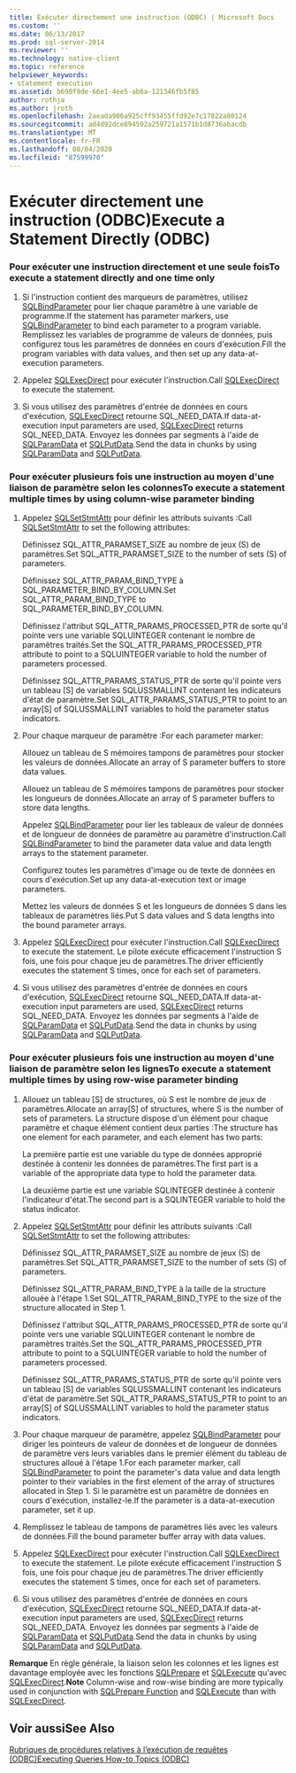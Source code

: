```yaml
---
title: Exécuter directement une instruction (ODBC) | Microsoft Docs
ms.custom: ''
ms.date: 06/13/2017
ms.prod: sql-server-2014
ms.reviewer: ''
ms.technology: native-client
ms.topic: reference
helpviewer_keywords:
- statement execution
ms.assetid: b690f9de-66e1-4ee5-ab6a-121346fb5f85
author: rothja
ms.author: jroth
ms.openlocfilehash: 2aeada906a925cff93455ffd92e7c17822a80124
ms.sourcegitcommit: ad4d92dce894592a259721a1571b1d8736abacdb
ms.translationtype: MT
ms.contentlocale: fr-FR
ms.lasthandoff: 08/04/2020
ms.locfileid: "87599970"
---
```

# <a name="execute-a-statement-directly-odbc"></a><span data-ttu-id="c8176-102">Exécuter directement une instruction (ODBC)</span><span class="sxs-lookup"><span data-stu-id="c8176-102">Execute a Statement Directly (ODBC)</span></span>
    
### <a name="to-execute-a-statement-directly-and-one-time-only"></a><span data-ttu-id="c8176-103">Pour exécuter une instruction directement et une seule fois</span><span class="sxs-lookup"><span data-stu-id="c8176-103">To execute a statement directly and one time only</span></span>  
  
1.  <span data-ttu-id="c8176-104">Si l'instruction contient des marqueurs de paramètres, utilisez [SQLBindParameter](../../native-client-odbc-api/sqlbindparameter.md) pour lier chaque paramètre à une variable de programme.</span><span class="sxs-lookup"><span data-stu-id="c8176-104">If the statement has parameter markers, use [SQLBindParameter](../../native-client-odbc-api/sqlbindparameter.md) to bind each parameter to a program variable.</span></span> <span data-ttu-id="c8176-105">Remplissez les variables de programme de valeurs de données, puis configurez tous les paramètres de données en cours d'exécution.</span><span class="sxs-lookup"><span data-stu-id="c8176-105">Fill the program variables with data values, and then set up any data-at-execution parameters.</span></span>  
  
2.  <span data-ttu-id="c8176-106">Appelez [SQLExecDirect](https://go.microsoft.com/fwlink/?LinkId=58399) pour exécuter l'instruction.</span><span class="sxs-lookup"><span data-stu-id="c8176-106">Call [SQLExecDirect](https://go.microsoft.com/fwlink/?LinkId=58399) to execute the statement.</span></span>  
  
3.  <span data-ttu-id="c8176-107">Si vous utilisez des paramètres d'entrée de données en cours d'exécution, [SQLExecDirect](https://go.microsoft.com/fwlink/?LinkId=58399) retourne SQL_NEED_DATA.</span><span class="sxs-lookup"><span data-stu-id="c8176-107">If data-at-execution input parameters are used, [SQLExecDirect](https://go.microsoft.com/fwlink/?LinkId=58399) returns SQL_NEED_DATA.</span></span> <span data-ttu-id="c8176-108">Envoyez les données par segments à l'aide de [SQLParamData](https://go.microsoft.com/fwlink/?LinkId=58405) et [SQLPutData](../../native-client-odbc-api/sqlputdata.md).</span><span class="sxs-lookup"><span data-stu-id="c8176-108">Send the data in chunks by using [SQLParamData](https://go.microsoft.com/fwlink/?LinkId=58405) and [SQLPutData](../../native-client-odbc-api/sqlputdata.md).</span></span>  
  
### <a name="to-execute-a-statement-multiple-times-by-using-column-wise-parameter-binding"></a><span data-ttu-id="c8176-109">Pour exécuter plusieurs fois une instruction au moyen d'une liaison de paramètre selon les colonnes</span><span class="sxs-lookup"><span data-stu-id="c8176-109">To execute a statement multiple times by using column-wise parameter binding</span></span>  
  
1.  <span data-ttu-id="c8176-110">Appelez [SQLSetStmtAttr](../../native-client-odbc-api/sqlsetstmtattr.md) pour définir les attributs suivants :</span><span class="sxs-lookup"><span data-stu-id="c8176-110">Call [SQLSetStmtAttr](../../native-client-odbc-api/sqlsetstmtattr.md) to set the following attributes:</span></span>  
  
     <span data-ttu-id="c8176-111">Définissez SQL_ATTR_PARAMSET_SIZE au nombre de jeux (S) de paramètres.</span><span class="sxs-lookup"><span data-stu-id="c8176-111">Set SQL_ATTR_PARAMSET_SIZE to the number of sets (S) of parameters.</span></span>  
  
     <span data-ttu-id="c8176-112">Définissez SQL_ATTR_PARAM_BIND_TYPE à SQL_PARAMETER_BIND_BY_COLUMN.</span><span class="sxs-lookup"><span data-stu-id="c8176-112">Set SQL_ATTR_PARAM_BIND_TYPE to SQL_PARAMETER_BIND_BY_COLUMN.</span></span>  
  
     <span data-ttu-id="c8176-113">Définissez l'attribut SQL_ATTR_PARAMS_PROCESSED_PTR de sorte qu'il pointe vers une variable SQLUINTEGER contenant le nombre de paramètres traités.</span><span class="sxs-lookup"><span data-stu-id="c8176-113">Set the SQL_ATTR_PARAMS_PROCESSED_PTR attribute to point to a SQLUINTEGER variable to hold the number of parameters processed.</span></span>  
  
     <span data-ttu-id="c8176-114">Définissez SQL_ATTR_PARAMS_STATUS_PTR de sorte qu'il pointe vers un tableau [S] de variables SQLUSSMALLINT contenant les indicateurs d'état de paramètre.</span><span class="sxs-lookup"><span data-stu-id="c8176-114">Set SQL_ATTR_PARAMS_STATUS_PTR to point to an array[S] of SQLUSSMALLINT variables to hold the parameter status indicators.</span></span>  
  
2.  <span data-ttu-id="c8176-115">Pour chaque marqueur de paramètre :</span><span class="sxs-lookup"><span data-stu-id="c8176-115">For each parameter marker:</span></span>  
  
     <span data-ttu-id="c8176-116">Allouez un tableau de S mémoires tampons de paramètres pour stocker les valeurs de données.</span><span class="sxs-lookup"><span data-stu-id="c8176-116">Allocate an array of S parameter buffers to store data values.</span></span>  
  
     <span data-ttu-id="c8176-117">Allouez un tableau de S mémoires tampons de paramètres pour stocker les longueurs de données.</span><span class="sxs-lookup"><span data-stu-id="c8176-117">Allocate an array of S parameter buffers to store data lengths.</span></span>  
  
     <span data-ttu-id="c8176-118">Appelez [SQLBindParameter](../../native-client-odbc-api/sqlbindparameter.md) pour lier les tableaux de valeur de données et de longueur de données de paramètre au paramètre d'instruction.</span><span class="sxs-lookup"><span data-stu-id="c8176-118">Call [SQLBindParameter](../../native-client-odbc-api/sqlbindparameter.md) to bind the parameter data value and data length arrays to the statement parameter.</span></span>  
  
     <span data-ttu-id="c8176-119">Configurez toutes les paramètres d'image ou de texte de données en cours d'exécution.</span><span class="sxs-lookup"><span data-stu-id="c8176-119">Set up any data-at-execution text or image parameters.</span></span>  
  
     <span data-ttu-id="c8176-120">Mettez les valeurs de données S et les longueurs de données S dans les tableaux de paramètres liés.</span><span class="sxs-lookup"><span data-stu-id="c8176-120">Put S data values and S data lengths into the bound parameter arrays.</span></span>  
  
3.  <span data-ttu-id="c8176-121">Appelez [SQLExecDirect](https://go.microsoft.com/fwlink/?LinkId=58399) pour exécuter l'instruction.</span><span class="sxs-lookup"><span data-stu-id="c8176-121">Call [SQLExecDirect](https://go.microsoft.com/fwlink/?LinkId=58399) to execute the statement.</span></span> <span data-ttu-id="c8176-122">Le pilote exécute efficacement l'instruction S fois, une fois pour chaque jeu de paramètres.</span><span class="sxs-lookup"><span data-stu-id="c8176-122">The driver efficiently executes the statement S times, once for each set of parameters.</span></span>  
  
4.  <span data-ttu-id="c8176-123">Si vous utilisez des paramètres d'entrée de données en cours d'exécution, [SQLExecDirect](https://go.microsoft.com/fwlink/?LinkId=58399) retourne SQL_NEED_DATA.</span><span class="sxs-lookup"><span data-stu-id="c8176-123">If data-at-execution input parameters are used, [SQLExecDirect](https://go.microsoft.com/fwlink/?LinkId=58399) returns SQL_NEED_DATA.</span></span> <span data-ttu-id="c8176-124">Envoyez les données par segments à l'aide de [SQLParamData](https://go.microsoft.com/fwlink/?LinkId=58405) et [SQLPutData](../../native-client-odbc-api/sqlputdata.md).</span><span class="sxs-lookup"><span data-stu-id="c8176-124">Send the data in chunks by using [SQLParamData](https://go.microsoft.com/fwlink/?LinkId=58405) and [SQLPutData](../../native-client-odbc-api/sqlputdata.md).</span></span>  
  
### <a name="to-execute-a-statement-multiple-times-by-using-row-wise-parameter-binding"></a><span data-ttu-id="c8176-125">Pour exécuter plusieurs fois une instruction au moyen d'une liaison de paramètre selon les lignes</span><span class="sxs-lookup"><span data-stu-id="c8176-125">To execute a statement multiple times by using row-wise parameter binding</span></span>  
  
1.  <span data-ttu-id="c8176-126">Allouez un tableau [S] de structures, où S est le nombre de jeux de paramètres.</span><span class="sxs-lookup"><span data-stu-id="c8176-126">Allocate an array[S] of structures, where S is the number of sets of parameters.</span></span> <span data-ttu-id="c8176-127">La structure dispose d'un élément pour chaque paramètre et chaque élément contient deux parties :</span><span class="sxs-lookup"><span data-stu-id="c8176-127">The structure has one element for each parameter, and each element has two parts:</span></span>  
  
     <span data-ttu-id="c8176-128">La première partie est une variable du type de données approprié destinée à contenir les données de paramètres.</span><span class="sxs-lookup"><span data-stu-id="c8176-128">The first part is a variable of the appropriate data type to hold the parameter data.</span></span>  
  
     <span data-ttu-id="c8176-129">La deuxième partie est une variable SQLINTEGER destinée à contenir l'indicateur d'état.</span><span class="sxs-lookup"><span data-stu-id="c8176-129">The second part is a SQLINTEGER variable to hold the status indicator.</span></span>  
  
2.  <span data-ttu-id="c8176-130">Appelez [SQLSetStmtAttr](../../native-client-odbc-api/sqlsetstmtattr.md) pour définir les attributs suivants :</span><span class="sxs-lookup"><span data-stu-id="c8176-130">Call [SQLSetStmtAttr](../../native-client-odbc-api/sqlsetstmtattr.md) to set the following attributes:</span></span>  
  
     <span data-ttu-id="c8176-131">Définissez SQL_ATTR_PARAMSET_SIZE au nombre de jeux (S) de paramètres.</span><span class="sxs-lookup"><span data-stu-id="c8176-131">Set SQL_ATTR_PARAMSET_SIZE to the number of sets (S) of parameters.</span></span>  
  
     <span data-ttu-id="c8176-132">Définissez SQL_ATTR_PARAM_BIND_TYPE à la taille de la structure allouée à l'étape 1.</span><span class="sxs-lookup"><span data-stu-id="c8176-132">Set SQL_ATTR_PARAM_BIND_TYPE to the size of the structure allocated in Step 1.</span></span>  
  
     <span data-ttu-id="c8176-133">Définissez l'attribut SQL_ATTR_PARAMS_PROCESSED_PTR de sorte qu'il pointe vers une variable SQLUINTEGER contenant le nombre de paramètres traités.</span><span class="sxs-lookup"><span data-stu-id="c8176-133">Set the SQL_ATTR_PARAMS_PROCESSED_PTR attribute to point to a SQLUINTEGER variable to hold the number of parameters processed.</span></span>  
  
     <span data-ttu-id="c8176-134">Définissez SQL_ATTR_PARAMS_STATUS_PTR de sorte qu'il pointe vers un tableau [S] de variables SQLUSSMALLINT contenant les indicateurs d'état de paramètre.</span><span class="sxs-lookup"><span data-stu-id="c8176-134">Set SQL_ATTR_PARAMS_STATUS_PTR to point to an array[S] of SQLUSSMALLINT variables to hold the parameter status indicators.</span></span>  
  
3.  <span data-ttu-id="c8176-135">Pour chaque marqueur de paramètre, appelez [SQLBindParameter](../../native-client-odbc-api/sqlbindparameter.md) pour diriger les pointeurs de valeur de données et de longueur de données de paramètre vers leurs variables dans le premier élément du tableau de structures alloué à l'étape 1.</span><span class="sxs-lookup"><span data-stu-id="c8176-135">For each parameter marker, call [SQLBindParameter](../../native-client-odbc-api/sqlbindparameter.md) to point the parameter's data value and data length pointer to their variables in the first element of the array of structures allocated in Step 1.</span></span> <span data-ttu-id="c8176-136">Si le paramètre est un paramètre de données en cours d'exécution, installez-le.</span><span class="sxs-lookup"><span data-stu-id="c8176-136">If the parameter is a data-at-execution parameter, set it up.</span></span>  
  
4.  <span data-ttu-id="c8176-137">Remplissez le tableau de tampons de paramètres liés avec les valeurs de données.</span><span class="sxs-lookup"><span data-stu-id="c8176-137">Fill the bound parameter buffer array with data values.</span></span>  
  
5.  <span data-ttu-id="c8176-138">Appelez [SQLExecDirect](https://go.microsoft.com/fwlink/?LinkId=58399) pour exécuter l'instruction.</span><span class="sxs-lookup"><span data-stu-id="c8176-138">Call [SQLExecDirect](https://go.microsoft.com/fwlink/?LinkId=58399) to execute the statement.</span></span> <span data-ttu-id="c8176-139">Le pilote exécute efficacement l'instruction S fois, une fois pour chaque jeu de paramètres.</span><span class="sxs-lookup"><span data-stu-id="c8176-139">The driver efficiently executes the statement S times, once for each set of parameters.</span></span>  
  
6.  <span data-ttu-id="c8176-140">Si vous utilisez des paramètres d'entrée de données en cours d'exécution, [SQLExecDirect](https://go.microsoft.com/fwlink/?LinkId=58399) retourne SQL_NEED_DATA.</span><span class="sxs-lookup"><span data-stu-id="c8176-140">If data-at-execution input parameters are used, [SQLExecDirect](https://go.microsoft.com/fwlink/?LinkId=58399) returns SQL_NEED_DATA.</span></span> <span data-ttu-id="c8176-141">Envoyez les données par segments à l'aide de [SQLParamData](https://go.microsoft.com/fwlink/?LinkId=58405) et [SQLPutData](../../native-client-odbc-api/sqlputdata.md).</span><span class="sxs-lookup"><span data-stu-id="c8176-141">Send the data in chunks by using [SQLParamData](https://go.microsoft.com/fwlink/?LinkId=58405) and [SQLPutData](../../native-client-odbc-api/sqlputdata.md).</span></span>  
  
 <span data-ttu-id="c8176-142">**Remarque** En règle générale, la liaison selon les colonnes et les lignes est davantage employée avec les fonctions [SQLPrepare](https://go.microsoft.com/fwlink/?LinkId=59360) et [SQLExecute](https://go.microsoft.com/fwlink/?LinkId=58400) qu'avec [SQLExecDirect](https://go.microsoft.com/fwlink/?LinkId=58399).</span><span class="sxs-lookup"><span data-stu-id="c8176-142">**Note** Column-wise and row-wise binding are more typically used in conjunction with [SQLPrepare Function](https://go.microsoft.com/fwlink/?LinkId=59360) and [SQLExecute](https://go.microsoft.com/fwlink/?LinkId=58400) than with [SQLExecDirect](https://go.microsoft.com/fwlink/?LinkId=58399).</span></span>  
  
## <a name="see-also"></a><span data-ttu-id="c8176-143">Voir aussi</span><span class="sxs-lookup"><span data-stu-id="c8176-143">See Also</span></span>  
 [<span data-ttu-id="c8176-144">Rubriques de procédures relatives à l’exécution de requêtes &#40;ODBC&#41;</span><span class="sxs-lookup"><span data-stu-id="c8176-144">Executing Queries How-to Topics &#40;ODBC&#41;</span></span>](executing-queries-how-to-topics-odbc.md)  
  
  
